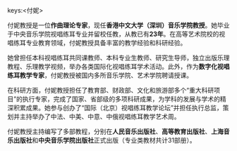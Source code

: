 keys:<付妮>


付妮教授是一位**作曲理论专家**，现任**香港中文大学（深圳）音乐学院教授**。她毕业于中央音乐学院视唱练耳专业并留校任教，从教已有**23年**。在高等艺术院校的视唱练耳专业教育领域，付妮教授具备丰富的教学经验和科研经验。

她曾担任本科视唱练耳共同课教师、本科专业生教师、研究生导师，独立出版乐理教程、乐理教学视频，举办各类国际化视唱练耳学术活动。此外，作为**数字化视唱练耳教学专家**，付妮教授被国内多所音乐学院、艺术学院聘请授课。

在科研方面，付妮教授担任了教育部、财政部、文化和旅游部多个“重大科研项目”的执行专家，完成了国家、省部级的多项科研成果，为学科的发展与学术的精深积累成果。她参与创办了“国际（北京）视唱练耳教学论坛”并担任执行总监，策划并主持举办了中法、中美、中意、中俄视唱练耳教学艺术周。

付妮教授主持编写了多部教程，分别在**人民音乐出版社**、**高等教育出版社**、**上海音乐出版社**和**中央音乐学院出版社**正式出版（专业类教材共计31部册）。